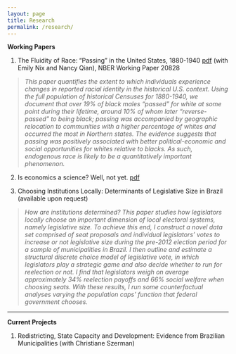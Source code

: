 ```yaml
---
layout: page
title: Research
permalink: /research/
---
```



**Working Papers**

1. The Fluidity of Race: “Passing” in the United States, 1880-1940 [pdf](http://www.nber.org/papers/w20828) (with Emily Nix and Nancy Qian), NBER Working Paper 20828

> _This paper quantifies the extent to which individuals experience changes in reported racial identity in the historical U.S. context. Using the full population of historical Censuses for 1880-1940, we document that over 19% of black males “passed” for white at some point during their lifetime, around 10% of whom later “reverse-passed” to being black; passing was accompanied by geographic relocation to communities with a higher percentage of whites and occurred the most in Northern states. The evidence suggests that passing was positively associated with better political-economic and social opportunities for whites relative to blacks. As such, endogenous race is likely to be a quantitatively important phenomenon._

2. Is economics a science? Well, not yet. [pdf](https://www.dropbox.com/s/940fmjewej8ndcd/Dahis_IEAS.pdf?dl=0)

3. Choosing Institutions Locally: Determinants of Legislative Size in Brazil (available upon request)

> _How are institutions determined? This paper studies how legislators locally choose an important dimension of local electoral systems, namely legislative size. To achieve this end, I construct a novel data set comprised of seat proposals and individual legislators’ votes to increase or not legislative size during the pre-2012 election period for a sample of municipalities in Brazil. I then outline and estimate a structural discrete choice model of legislative vote, in which legislators play a strategic game and also decide whether to run for reelection or not. I find that legislators weigh on average approximately 34% reelection payoffs and 66% social welfare when choosing seats. With these results, I run some counterfactual analyses varying the population caps’ function that federal government chooses._


--- 

**Current Projects**

1. Redistricting, State Capacity and Development: Evidence from Brazilian Municipalities (with Christiane Szerman)

